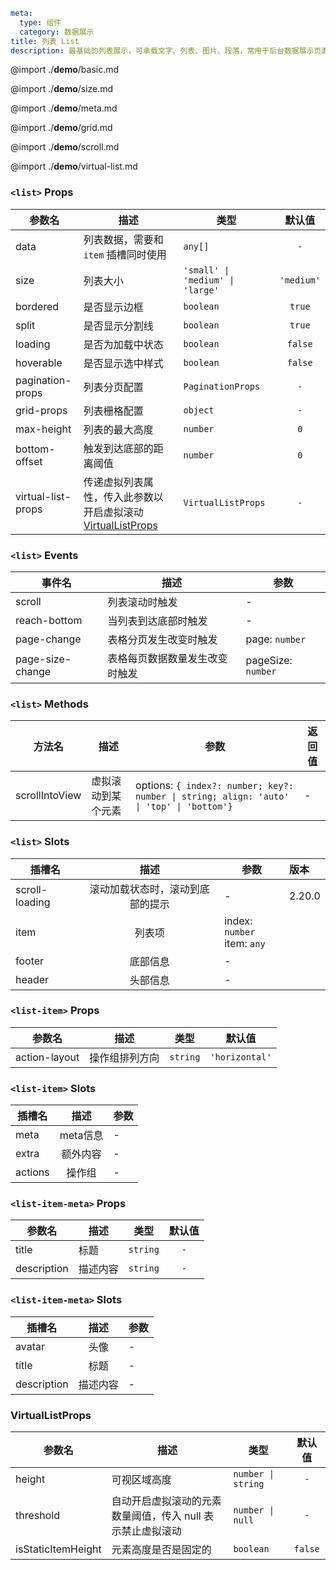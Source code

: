 ```yaml
meta:
  type: 组件
  category: 数据展示
title: 列表 List
description: 最基础的列表展示，可承载文字、列表、图片、段落，常用于后台数据展示页面。
```

@import ./__demo__/basic.md

@import ./__demo__/size.md

@import ./__demo__/meta.md

@import ./__demo__/grid.md

@import ./__demo__/scroll.md

@import ./__demo__/virtual-list.md


### `<list>` Props

|参数名|描述|类型|默认值|
|---|---|---|:---:|
|data|列表数据，需要和 `item` 插槽同时使用|`any[]`|`-`|
|size|列表大小|`'small' \| 'medium' \| 'large'`|`'medium'`|
|bordered|是否显示边框|`boolean`|`true`|
|split|是否显示分割线|`boolean`|`true`|
|loading|是否为加载中状态|`boolean`|`false`|
|hoverable|是否显示选中样式|`boolean`|`false`|
|pagination-props|列表分页配置|`PaginationProps`|`-`|
|grid-props|列表栅格配置|`object`|`-`|
|max-height|列表的最大高度|`number`|`0`|
|bottom-offset|触发到达底部的距离阈值|`number`|`0`|
|virtual-list-props|传递虚拟列表属性，传入此参数以开启虚拟滚动 [VirtualListProps](#virtuallistprops)|`VirtualListProps`|`-`|
### `<list>` Events

|事件名|描述|参数|
|---|---|---|
|scroll|列表滚动时触发|-|
|reach-bottom|当列表到达底部时触发|-|
|page-change|表格分页发生改变时触发|page: `number`|
|page-size-change|表格每页数据数量发生改变时触发|pageSize: `number`|
### `<list>` Methods

|方法名|描述|参数|返回值|
|---|---|---|---|
|scrollIntoView|虚拟滚动到某个元素|options: `{ index?: number; key?: number \| string; align: 'auto' \| 'top' \| 'bottom'}`|-|
### `<list>` Slots

|插槽名|描述|参数|版本|
|---|:---:|---|:---|
|scroll-loading|滚动加载状态时，滚动到底部的提示|-|2.20.0|
|item|列表项|index: `number`<br>item: `any`||
|footer|底部信息|-||
|header|头部信息|-||




### `<list-item>` Props

|参数名|描述|类型|默认值|
|---|---|---|:---:|
|action-layout|操作组排列方向|`string`|`'horizontal'`|
### `<list-item>` Slots

|插槽名|描述|参数|
|---|:---:|---|
|meta|meta信息|-|
|extra|额外内容|-|
|actions|操作组|-|




### `<list-item-meta>` Props

|参数名|描述|类型|默认值|
|---|---|---|:---:|
|title|标题|`string`|`-`|
|description|描述内容|`string`|`-`|
### `<list-item-meta>` Slots

|插槽名|描述|参数|
|---|:---:|---|
|avatar|头像|-|
|title|标题|-|
|description|描述内容|-|




### VirtualListProps

|参数名|描述|类型|默认值|
|---|---|---|:---:|
|height|可视区域高度|`number \| string`|`-`|
|threshold|自动开启虚拟滚动的元素数量阈值，传入 null 表示禁止虚拟滚动|`number \| null`|`-`|
|isStaticItemHeight|元素高度是否是固定的|`boolean`|`false`|


